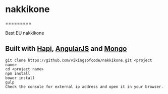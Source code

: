 # nakkikone
=========

Best EU nakkikone

## Built with [Hapi](http://hapijs.com), [AngularJS](http://angularjs.com) and [Mongo](http://mongodb.org)
```
git clone https://github.com/vikingsofcode/nakkikone.git <project name>
cd <project name>
npm install
bower install
gulp
Check the console for external ip address and open it in your browser.
```
